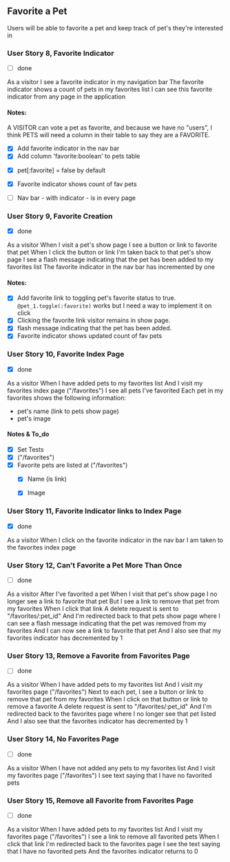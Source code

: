 ## Favorite a Pet
Users will be able to favorite a pet and keep track of pet's they're interested in


### User Story 8, Favorite Indicator
- [ ] done

As a visitor
I see a favorite indicator in my navigation bar
The favorite indicator shows a count of pets in my favorites list
I can see this favorite indicator from any page in the application

#### Notes: 

A VISITOR can vote a pet as favorite, and because we have no "users", I think PETS will need a column in their table to say they are a FAVORITE. 

  - [x] Add favorite indicator in the nav bar
  - [x] Add column 'favorite:boolean' to  pets table
  <!--rails generate migration add_favorite_to_pets favorite:boolean-->
<!--rails db:migrate-->
  - [x] pet[:favorite] = false by default
  - [x] Favorite indicator shows count of fav pets
  - [ ] Nav bar - with indicator - is in every page



### User Story 9, Favorite Creation
- [x] done

As a visitor
When I visit a pet's show page
I see a button or link to favorite that pet
When I click the button or link
I'm taken back to that pet's show page
I see a flash message indicating that the pet has been added to my favorites list
The favorite indicator in the nav bar has incremented by one

#### Notes: 
  - [x] Add favorite link to toggling pet's favorite status to true.
      `@pet_1.toggle(:favorite)` works but I need a way to implement it on click
  - [x] Clicking the favorite link visitor remains in show page.
  - [x] flash message indicating that the pet has been added.
  - [x] Favorite indicator shows updated count of fav pets

### User Story 10, Favorite Index Page
- [x] done

As a visitor
When I have added pets to my favorites list
And I visit my favorites index page ("/favorites")
I see all pets I've favorited
Each pet in my favorites shows the following information:
- pet's name (link to pets show page)
- pet's image

#### Notes & To_do

  - [x] Set Tests
  - [x] ("/favorites")
  - [x] Favorite pets are listed at ("/favorites")
    - [x] Name (is link)
    - [x] Image


### User Story 11, Favorite Indicator links to Index Page
- [x] done

As a visitor
When I click on the favorite indicator in the nav bar
I am taken to the favorites index page


### User Story 12, Can't Favorite a Pet More Than Once
- [ ] done

As a visitor
After I've favorited a pet
When I visit that pet's show page
I no longer see a link to favorite that pet
But I see a link to remove that pet from my favorites
When I click that link
A delete request is sent to "/favorites/:pet_id"
And I'm redirected back to that pets show page where I can see a flash message indicating that the pet was removed from my favorites
And I can now see a link to favorite that pet
And I also see that my favorites indicator has decremented by 1


### User Story 13, Remove a Favorite from Favorites Page
- [ ] done

As a visitor
When I have added pets to my favorites list
And I visit my favorites page ("/favorites")
Next to each pet, I see a button or link to remove that pet from my favorites
When I click on that button or link to remove a favorite
A delete request is sent to "/favorites/:pet_id"
And I'm redirected back to the favorites page where I no longer see that pet listed
And I also see that the favorites indicator has decremented by 1


### User Story 14, No Favorites Page
- [ ] done

As a visitor
When I have not added any pets to my favorites list
And I visit my favorites page ("/favorites")
I see text saying that I have no favorited pets


### User Story 15, Remove all Favorite from Favorites Page
- [ ] done

As a visitor
When I have added pets to my favorites list
And I visit my favorites page ("/favorites")
I see a link to remove all favorited pets
When I click that link
I'm redirected back to the favorites page
I see the text saying that I have no favorited pets
And the favorites indicator returns to 0